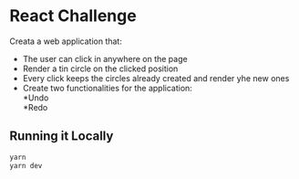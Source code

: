 # React Challenge

Creata a web application that:

- The user can click in anywhere on the page
- Render a tin circle on the clicked position
- Every click keeps the circles already created and render yhe new ones
- Create two functionalities for the application:<br>
  *Undo<br>
  *Redo

## Running it Locally

```Bash
yarn
yarn dev
```

